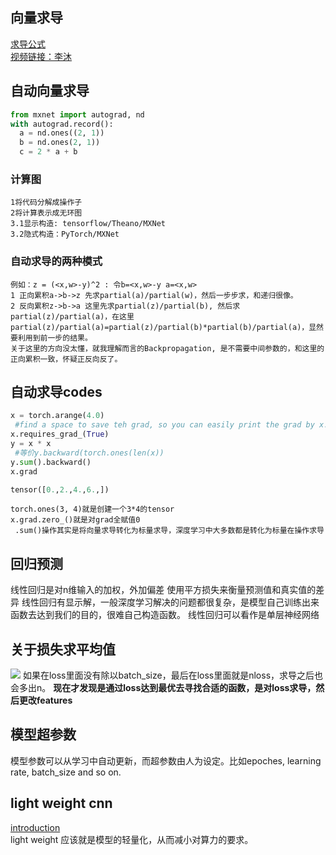 ## 向量求导  
  [求导公式](https://blog.csdn.net/lipengcn/article/details/52815429)  
  [视频链接：李沐](https://www.bilibili.com/video/BV1eZ4y1w7PY?from=search&seid=4070688631110788090&spm_id_from=333.337.0.0)  
  
## 自动向量求导  
```python  
from mxnet import autograd, nd
with autograd.record():
  a = nd.ones((2, 1))
  b = nd.ones(2, 1))
  c = 2 * a + b
  ```  
  ### 计算图  
    1将代码分解成操作子  
    2将计算表示成无环图  
    3.1显示构造: tensorflow/Theano/MXNet  
    3.2隐式构造：PyTorch/MXNet
 ### 自动求导的两种模式 
    例如：z = (<x,w>-y)^2 : 令b=<x,w>-y a=<x,w>
    1 正向累积a->b->z 先求partial(a)/partial(w)，然后一步步求，和递归很像。
    2 反向累积z->b->a 这里先求partial(z)/partial(b), 然后求partial(z)/partial(a)，在这里partial(z)/partial(a)=partial(z)/partial(b)*partial(b)/partial(a)，显然要利用到前一步的结果。  
    关于这里的方向没太懂，就我理解而言的Backpropagation, 是不需要中间参数的，和这里的正向累积一致，怀疑正反向反了。
  ## 自动求导codes
  ```python
  x = torch.arange(4.0)
   #find a space to save teh grad, so you can easily print the grad by x.grad. Of course, it is equallent to x = torch.arange(4.0, requires_grad=True
  x.requires_grad_(True)
  y = x * x
   #等价y.backward(torch.ones(len(x))
  y.sum().backward() 
  x.grad
  ```
  ```python
 tensor([0.,2.,4.,6.,])
 ```
    torch.ones(3, 4)就是创建一个3*4的tensor   
    x.grad.zero_()就是对grad全赋值0  
     .sum()操作其实是将向量求导转化为标量求导，深度学习中大多数都是转化为标量在操作求导
     
   ## 回归预测
   线性回归是对n维输入的加权，外加偏差
    使用平方损失来衡量预测值和真实值的差异
    线性回归有显示解，一般深度学习解决的问题都很复杂，是模型自己训练出来函数去达到我们的目的，很难自己构造函数。
    线性回归可以看作是单层神经网络
    
   ## 关于损失求平均值  
   
   ![](http://latex.codecogs.com/svg.latex?W_{t}=W_{t-1}-\eta\frac{\partial{l}}{\partial{W_{t-1}}})
   如果在loss里面没有除以batch_size，最后在loss里面就是nloss，求导之后也会多出n。
   **现在才发现是通过loss达到最优去寻找合适的函数，是对loss求导，然后更改features**
   ## 模型超参数
   模型参数可以从学习中自动更新，而超参数由人为设定。比如epoches, learning rate, batch_size and so on.
   ## light weight cnn
   [introduction](https://blog.51cto.com/remyspot/2159218)   
      light weight 应该就是模型的轻量化，从而减小对算力的要求。
